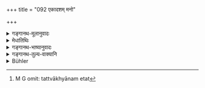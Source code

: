 +++
title = "092 एकादशम् मनो"

+++

<details><summary>गङ्गानथ-मूलानुवादः</summary>

The Mind is to be regarded as the eleventh, which, by its own quality, is of two-fold nature; and on this being subdued, both the aforesaid five-mentioned groups become subdued.—(92)
</details>

<details><summary>मेधातिथिः</summary>

एकादशसंख्यापूरकं **मन** इन्द्रियाणाम् । स्वो गुणो मनसः संकल्पः । तेनोभयं शुभम् अशुभं वा संकल्प्यते । अथ वा बुद्धीन्द्रियेषु कर्मेन्द्रियेषु स्वविषयप्रवृत्तौ संकल्पमूलत्वाद् **उभयात्मकम्** उच्यते । **यस्मिञ् जिते एतौ** बुद्धीन्द्रियवर्गः कर्मेन्द्रियवर्गश् च **पञ्चकौ** प्राक्प्रदर्शितपरिमाणौ **जितौ भतः** । तत्त्वाख्यानम् एतत्[^२८७] ॥ २.९२ ॥


[^२८७]:
     M G omit: tattvākhyānam etat
</details>

<details><summary>गङ्गानथ-भाष्यानुवादः</summary>

The *Mind* is what completes the number, which is the number of sense-organs.

The ‘*own quality*’ of Mind is volition, desire; it is with the Mind that people will or desire both what is good and what is bad. \[This is what is meant by its being ‘*of twofold nature*’\]. Or, the Mind may be regarded as ‘of two-fold nature’ in the sense that it partakes of the character of both sets of organs—those of sensation as well as those of action; as the functioning of both these sets of organs is rooted in volition.

‘*On this being subdued*,’ both five-membered groups,—*i.e*., the group of the organs of sensation, as well as that of the organs of action, which have been described above,—become subdued.

This only describes a real fact.—(92)
</details>

<details><summary>गङ्गानथ-तुल्य-वाक्यानि</summary>

**(Verses 89-92)  
**

See Comparative notes for [Verse 2.89].
</details>

<details><summary>Bühler</summary>

092	Know that the internal organ (manas) is the eleventh, which by its quality belongs to both (sets); when that has been subdued, both those sets of five have been conquered.
</details>
